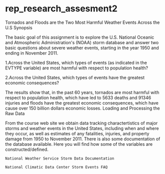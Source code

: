 # rep_research_assesment2
Tornados and Floods are the Two Most Harmful Weather Events Across the U.S
Synopsis

The basic goal of this assignment is to explore the U.S. National Oceanic and Atmospheric Administration's (NOAA) storm database and answer two basic questions about severe weather events, starting in the year 1950 and ending in November 2011.

1.Across the United States, which types of events (as indicated in the EVTYPE variable) are most harmful with respect to population health?

2.Across the United States, which types of events have the greatest economic consequences?

The results show that, in the past 60 years, tornados are most harmful with respect to population health, which have led to 5633 deaths and 91346 injuries and floods have the greatest economic consequences, which have cause over 150 billion dollars economic losses.
Loading and Processing the Raw Data

From the course web site we obtain data tracking charactertistics of major storms and weather events in the United States, including when and where they occur, as well as estimates of any fatalities, injuries, and property damage from 1950 to November 2011. There is also some documentation of the database available. Here you will find how some of the variables are constructed/defined.

    National Weather Service Storm Data Documentation

    National Climatic Data Center Storm Events FAQ

